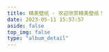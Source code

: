 ```yaml
---
title: 精美壁纸 - 欢迎欣赏精美壁纸！
date: 2023-05-11 15:57:57
aside: false
top_img: false
type: "album_detail"
---
```

